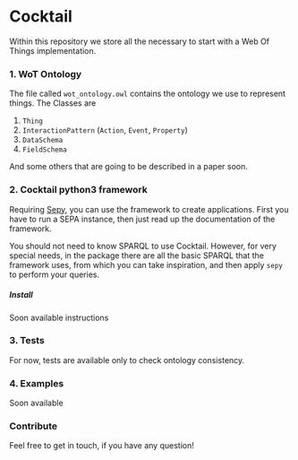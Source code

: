 # Cocktail
Within this repository we store all the necessary to start with a Web Of Things implementation. 

### 1. WoT Ontology
The file called `wot_ontology.owl` contains the ontology we use to represent things. The Classes are
1. `Thing`
2. `InteractionPattern` (`Action`, `Event`, `Property`)
3. `DataSchema`
4. `FieldSchema`

And some others that are going to be described in a paper soon.

### 2. Cocktail python3 framework
Requiring [Sepy](https://github.com/arces-wot/SEPA-python3-APIs.git), you can use the framework to create applications.
First you have to run a SEPA instance, then just read up the documentation of the framework. 

You should not need to know SPARQL to use Cocktail. However, for very special needs, in the package there are all the basic SPARQL that the framework uses, from which you can take inspiration, and then apply `sepy` to perform your queries.

##### _Install_
Soon available instructions

### 3. Tests
For now, tests are available only to check ontology consistency.

### 4. Examples
Soon available

### Contribute
Feel free to get in touch, if you have any question!
